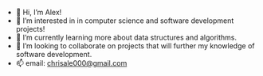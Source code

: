 - 👋 Hi, I’m Alex!
- 👀 I’m interested in in computer science and software development projects!
- 🌱 I’m currently learning more about data structures and algorithms.
- 💞️ I’m looking to collaborate on projects that will further my knowledge of software development.
- 📫 email: chrisale000@gmail.com

<!---
chrisale000/chrisale000 is a ✨ special ✨ repository because its `README.md` (this file) appears on your GitHub profile.
You can click the Preview link to take a look at your changes.
--->
